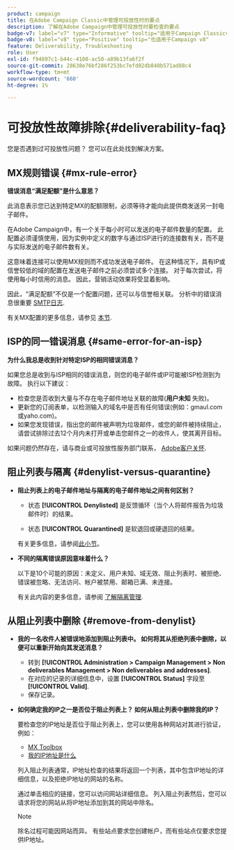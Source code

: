 ```yaml
---
product: campaign
title: 在Adobe Campaign Classic中管理可投放性时的要点
description: 了解在Adobe Campaign中管理可投放性时要检查的要点
badge-v7: label="v7" type="Informative" tooltip="适用于Campaign Classicv7"
badge-v8: label="v8" type="Positive" tooltip="也适用于Campaign v8"
feature: Deliverability, Troubleshooting
role: User
exl-id: f94897c1-b44c-4100-ac50-a89b13fa6f2f
source-git-commit: 28638e76bf286f253bc7efd02db848b571ad88c4
workflow-type: tm+mt
source-wordcount: '660'
ht-degree: 1%

---
```


# 可投放性故障排除{#deliverability-faq}

您是否遇到过可投放性问题？ 您可以在此处找到解决方案。

## MX规则错误 {#mx-rule-error}

**错误消息“满足配额”是什么意思？**

此消息表示您已达到特定MX的配额限制，必须等待才能向此提供商发送另一封电子邮件。

在Adobe Campaign中，有一个关于每小时可以发送的电子邮件数量的配置。 此配置必须谨慎使用，因为实例中定义的数字与通过ISP进行的连接数有关，而不是与实际发送的电子邮件数有关。

这意味着连接可以使用MX规则而不成功发送电子邮件。 在这种情况下，具有IP或信誉较低的域的配置在发送电子邮件之前必须尝试多个连接。 对于每次尝试，将使用每小时信用的消息。 因此，营销活动效果将受显着影响。

因此，“满足配额”不仅是一个配置问题，还可以与信誉相关联。 分析中的错误消息很重要 [SMTP日志](../../production/using/monitoring-processes.md#smtp-errors-per-domain).

有关MX配置的更多信息，请参见 [本节](../../installation/using/email-deliverability.md#mx-configuration).

## ISP的同一错误消息 {#same-error-for-an-isp}

**为什么我总是收到针对特定ISP的相同错误消息？**

如果您总是收到与ISP相同的错误消息，则您的电子邮件或IP可能被ISP检测到为故障。 执行以下建议：
* 检查您是否收到大量与不存在电子邮件地址关联的故障(**用户未知** 失败)。
* 更新您的订阅表单，以检测输入的域名中是否有任何错误(例如：gmaul.com或yaho.com)。
* 如果您发现错误，指出您的邮件被声明为垃圾邮件，或您的邮件被持续阻止，请尝试排除过去12个月内未打开或单击您邮件之一的收件人，使其离开目标。

如果问题仍然存在，请与商业或可投放性服务部门联系， [Adobe客户关怀](https://helpx.adobe.com/cn/enterprise/admin-guide.html/enterprise/using/support-for-experience-cloud.ug.html).

## 阻止列表与隔离 {#denylist-versus-quarantine}

* **阻止列表上的电子邮件地址与隔离的电子邮件地址之间有何区别？**

   * 状态 **[!UICONTROL Denylisted]** 是反馈循环（当个人将邮件报告为垃圾邮件时）的结果。

   * 状态 **[!UICONTROL Quarantined]** 是软退回或硬退回的结果。

  有关更多信息，请参阅[此小节](understanding-quarantine-management.md#quarantine-vs-denylist)。

* **不同的隔离错误原因意味着什么？**

  以下是10个可能的原因：未定义、用户未知、域无效、阻止列表时、被拒绝、错误被忽略、无法访问、帐户被禁用、邮箱已满、未连接。

  有关此内容的更多信息，请参阅 [了解隔离管理](understanding-quarantine-management.md).

## 从阻止列表中删除 {#remove-from-denylist}

* **我的一名收件人被错误地添加到阻止列表中。 如何将其从拒绝列表中删除，以便可以重新开始向其发送消息？**

   * 转到 **[!UICONTROL Administration > Campaign Management > Non deliverables Management > Non deliverables and addresses]**.
   * 在对应的记录的详细信息中，设置 **[!UICONTROL Status]** 字段至 **[!UICONTROL Valid]**.
   * 保存记录。

* **如何确定我的IP之一是否位于阻止列表上？ 如何从阻止列表中删除我的IP？**

  要检查您的IP地址是否位于阻止列表上，您可以使用各种网站对其进行验证，例如：
   * [MX Toolbox](https://mxtoolbox.com/)
   * [我的IP地址是什么](https://whatismyipaddress.com)

  列入阻止列表通常，IP地址检查的结果将返回一个列表，其中包含IP地址的详细信息，以及拒绝IP地址的网站的名称。

  通过单击相应的链接，您可以访问网站详细信息。 列入阻止列表然后，您可以请求将您的网站从将IP地址添加到其的网站中除名。

  >[!NOTE]
  >
  >除名过程可能因网站而异。 有些站点要求您创建帐户，而有些站点仅要求您提供IP地址。
